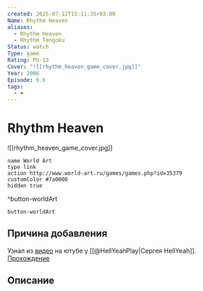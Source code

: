 ```yaml
---
created: 2025-07-12T15:11:35+03:00
Name: Rhythm Heaven
aliases:
  - Rhythm Heaven
  - Rhythm Tengoku
Status: watch
Type: game
Rating: PG-13
Cover: "![[rhythm_heaven_game_cover.jpg]]"
Year: 2006
Episode: 6.6
tags:
  - ❤
---
```


# Rhythm Heaven

![[rhythm_heaven_game_cover.jpg]]


```button
name World Art
type link
action http://www.world-art.ru/games/games.php?id=35379
customColor #7a0000
hidden true
```
^button-worldArt


`button-worldArt`


## Причина добавления

Узнал из [видео](https://youtu.be/JWj3zrSsNXc?si=9purdu8cxM7TNjVQ) на ютубе у [[@HellYeahPlay|Сергея HellYeah]]. [Прохождение](https://youtu.be/AUCh_Nc1blQ?si=45tWvpqETx7UPQug)


## Описание



